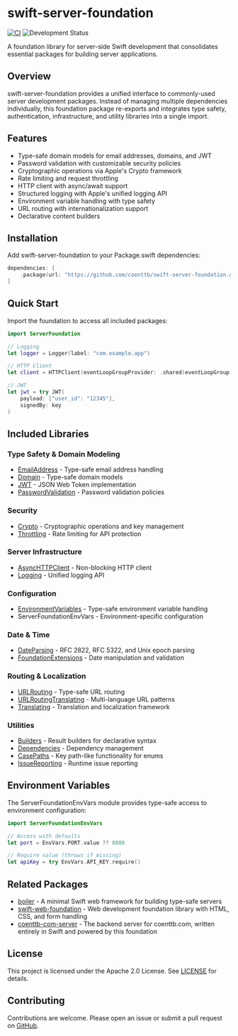 # swift-server-foundation

[![CI](https://github.com/coenttb/swift-server-foundation/workflows/CI/badge.svg)](https://github.com/coenttb/swift-server-foundation/actions/workflows/ci.yml)
![Development Status](https://img.shields.io/badge/status-active--development-blue.svg)

A foundation library for server-side Swift development that consolidates essential packages for building server applications.

## Overview

swift-server-foundation provides a unified interface to commonly-used server development packages. Instead of managing multiple dependencies individually, this foundation package re-exports and integrates type safety, authentication, infrastructure, and utility libraries into a single import.

## Features

- Type-safe domain models for email addresses, domains, and JWT
- Password validation with customizable security policies
- Cryptographic operations via Apple's Crypto framework
- Rate limiting and request throttling
- HTTP client with async/await support
- Structured logging with Apple's unified logging API
- Environment variable handling with type safety
- URL routing with internationalization support
- Declarative content builders

## Installation

Add swift-server-foundation to your Package.swift dependencies:

```swift
dependencies: [
    .package(url: "https://github.com/coenttb/swift-server-foundation.git", from: "0.0.1")
]
```

## Quick Start

Import the foundation to access all included packages:

```swift
import ServerFoundation

// Logging
let logger = Logger(label: "com.example.app")

// HTTP Client
let client = HTTPClient(eventLoopGroupProvider: .shared(eventLoopGroup))

// JWT
let jwt = try JWT(
    payload: ["user_id": "12345"],
    signedBy: key
)
```

## Included Libraries

### Type Safety & Domain Modeling

- [EmailAddress](https://github.com/coenttb/swift-emailaddress-type) - Type-safe email address handling
- [Domain](https://github.com/coenttb/swift-domain-type) - Type-safe domain models
- [JWT](https://github.com/coenttb/swift-jwt) - JSON Web Token implementation
- [PasswordValidation](https://github.com/coenttb/swift-password-validation) - Password validation policies

### Security

- [Crypto](https://github.com/apple/swift-crypto) - Cryptographic operations and key management
- [Throttling](https://github.com/coenttb/swift-throttling) - Rate limiting for API protection

### Server Infrastructure

- [AsyncHTTPClient](https://github.com/swift-server/async-http-client) - Non-blocking HTTP client
- [Logging](https://github.com/apple/swift-log) - Unified logging API

### Configuration

- [EnvironmentVariables](https://github.com/coenttb/swift-environment-variables) - Type-safe environment variable handling
- ServerFoundationEnvVars - Environment-specific configuration

### Date & Time

- [DateParsing](https://github.com/coenttb/swift-date-parsing) - RFC 2822, RFC 5322, and Unix epoch parsing
- [FoundationExtensions](https://github.com/coenttb/swift-foundation-extensions) - Date manipulation and validation

### Routing & Localization

- [URLRouting](https://github.com/pointfreeco/swift-url-routing) - Type-safe URL routing
- [URLRoutingTranslating](https://github.com/coenttb/swift-url-routing-translating) - Multi-language URL patterns
- [Translating](https://github.com/coenttb/swift-translating) - Translation and localization framework

### Utilities

- [Builders](https://github.com/coenttb/swift-builders) - Result builders for declarative syntax
- [Dependencies](https://github.com/pointfreeco/swift-dependencies) - Dependency management
- [CasePaths](https://github.com/pointfreeco/swift-case-paths) - Key path-like functionality for enums
- [IssueReporting](https://github.com/pointfreeco/xctest-dynamic-overlay) - Runtime issue reporting

## Environment Variables

The ServerFoundationEnvVars module provides type-safe access to environment configuration:

```swift
import ServerFoundationEnvVars

// Access with defaults
let port = EnvVars.PORT.value ?? 8080

// Require value (throws if missing)
let apiKey = try EnvVars.API_KEY.require()
```

## Related Packages

- [boiler](https://www.github.com/coenttb/boiler) - A minimal Swift web framework for building type-safe servers
- [swift-web-foundation](https://www.github.com/coenttb/swift-web-foundation) - Web development foundation library with HTML, CSS, and form handling
- [coenttb-com-server](https://www.github.com/coenttb/coenttb-com-server) - The backend server for coenttb.com, written entirely in Swift and powered by this foundation

## License

This project is licensed under the Apache 2.0 License. See [LICENSE](LICENSE) for details.

## Contributing

Contributions are welcome. Please open an issue or submit a pull request on [GitHub](https://github.com/coenttb/swift-server-foundation).
